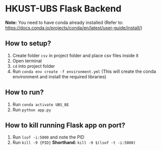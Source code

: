 # HKUST-UBS Flask Backend

**Note:** You need to have conda already installed
(Refer to: https://docs.conda.io/projects/conda/en/latest/user-guide/install/)

## How to setup?

1. Create folder `csv` in project folder and place csv files inside it
2. Open terminal
3. `cd` into project folder
4. Run `conda env create -f environment.yml` (This will create the conda environment and install the required libraries)

## How to run?

1. Run `conda activate UBS_BE`
2. Run `python app.py`

## How to kill running Flask app on port?

1. Run `lsof -i:5000` and note the PID
2. Run `kill -9 {PID}`
   **Shorthand:** `kill -9 $(lsof -t -i:5000)`
